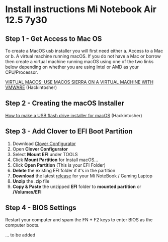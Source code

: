 # Install instructions Mi Notebook Air 12.5 7y30

## Step 1 - Get Access to Mac OS
To create a MacOS usb installer you will first need either a. Access to a Mac or b. A virtual machine running macOS. If you do not have a Mac or borrow then create a virtual machine running macOS using one of the two links below depending on whether you are using Intel or AMD as your CPU/Processor.

[VIRTUAL MACOS: USE MACOS SIERRA ON A VIRTUAL MACHINE WITH VMWARE](https://hackintosher.com/guides/virtual-macos-use-macos-sierra-virtual-machine-vmware/) (Hackintosher)

## Step 2 - Creating the macOS Installer
[How to make a USB flash drive installer for macOS](https://hackintosher.com/guides/make-macos-flash-drive-installer/) (Hackintosher)

## Step 3 - Add Clover to EFI Boot Partition
1. Download [Clover Configurator](http://mackie100projects.altervista.org/download-clover-configurator/)
1. Open __Clover Configurator__
1. Select __Mount EFI__ under TOOLS
1. Click __Mount Partition__ for Install macOS...
1. Click __Open Partition__ (This is your EFI Folder)
1. __Delete__ the existing EFI folder if it's in the partition
1. __Download__ the latest [release](https://github.com/influenist/Mi-NB-Gaming-Laptop-MacOS/releases) for your Mi NoteBook / Gaming Laptop
1. __Unzip__ the .zip file
1. __Copy & Paste__ the unzipped __EFI__ folder to __mounted partition__ or __/Volumes/EFI__

## Step 4 - BIOS Settings
Restart your computer and spam the FN + F2 keys to enter BIOS as the computer boots.

... to be added
